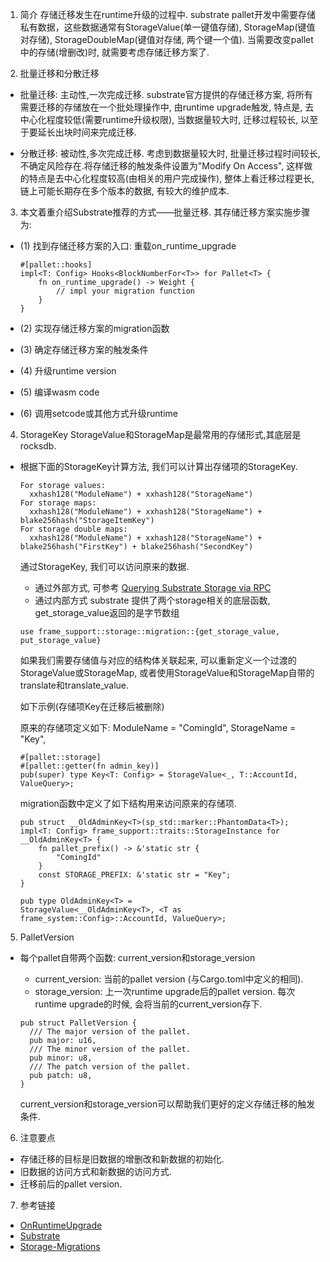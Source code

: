 1. 简介
存储迁移发生在runtime升级的过程中. substrate pallet开发中需要存储私有数据，这些数据通常有StorageValue(单一键值存储), StorageMap(键值对存储), StorageDoubleMap(键值对存储, 两个键一个值). 当需要改变pallet中的存储(增删改)时, 就需要考虑存储迁移方案了.

2. 批量迁移和分散迁移
- 批量迁移: 主动性,一次完成迁移. substrate官方提供的存储迁移方案, 将所有需要迁移的存储放在一个批处理操作中, 由runtime upgrade触发, 特点是, 去中心化程度较低(需要runtime升级权限), 当数据量较大时, 迁移过程较长, 以至于要延长出块时间来完成迁移.

- 分散迁移: 被动性,多次完成迁移. 考虑到数据量较大时, 批量迁移过程时间较长, 不确定风险存在.将存储迁移的触发条件设置为"Modify On Access", 这样做的特点是去中心化程度较高(由相关的用户完成操作), 整体上看迁移过程更长,链上可能长期存在多个版本的数据, 有较大的维护成本.

3. 本文着重介绍Substrate推荐的方式——批量迁移. 其存储迁移方案实施步骤为:
- (1) 找到存储迁移方案的入口:
         重载on_runtime_upgrade
  ```
  #[pallet::hooks]
  impl<T: Config> Hooks<BlockNumberFor<T>> for Pallet<T> {
      fn on_runtime_upgrade() -> Weight {
          // impl your migration function
      }
  }
  ```

- (2) 实现存储迁移方案的migration函数
- (3) 确定存储迁移方案的触发条件
- (4) 升级runtime version
- (5) 编译wasm code 
- (6) 调用setcode或其他方式升级runtime

4. StorageKey
    StorageValue和StorageMap是最常用的存储形式,其底层是rocksdb.
- 根据下面的StorageKey计算方法, 我们可以计算出存储项的StorageKey.

  ```
  For storage values:
    xxhash128("ModuleName") + xxhash128("StorageName")
  For storage maps:
    xxhash128("ModuleName") + xxhash128("StorageName") + blake256hash("StorageItemKey")
  For storage double maps:
    xxhash128("ModuleName") + xxhash128("StorageName") + blake256hash("FirstKey") + blake256hash("SecondKey")
  ```

  通过StorageKey, 我们可以访问原来的数据.

  - 通过外部方式, 可参考
[Querying Substrate Storage via RPC](https://www.shawntabrizi.com/substrate/querying-substrate-storage-via-rpc/)
  - 通过内部方式
substrate 提供了两个storage相关的底层函数, get_storage_value返回的是字节数组
  ```
  use frame_support::storage::migration::{get_storage_value, put_storage_value}
  ```
   如果我们需要存储值与对应的结构体关联起来, 可以重新定义一个过渡的StorageValue或StorageMap, 或者使用StorageValue和StorageMap自带的translate和translate_value.

   如下示例(存储项Key在迁移后被删除) 
   
   原来的存储项定义如下:
   ModuleName = "ComingId", StorageName = "Key", 
  ```
  #[pallet::storage]
  #[pallet::getter(fn admin_key)]
  pub(super) type Key<T: Config> = StorageValue<_, T::AccountId, ValueQuery>;
  ```
  migration函数中定义了如下结构用来访问原来的存储项.
  ```
  pub struct __OldAdminKey<T>(sp_std::marker::PhantomData<T>);
  impl<T: Config> frame_support::traits::StorageInstance for __OldAdminKey<T> {
      fn pallet_prefix() -> &'static str {
          "ComingId"
      }
      const STORAGE_PREFIX: &'static str = "Key";
  }

  pub type OldAdminKey<T> =
  StorageValue<__OldAdminKey<T>, <T as frame_system::Config>::AccountId, ValueQuery>;
  ```

5. PalletVersion
- 每个pallet自带两个函数: current_version和storage_version
  - current_version: 当前的pallet version (与Cargo.toml中定义的相同).
  - storage_version: 上一次runtime upgrade后的pallet version. 每次runtime upgrade的时候, 会将当前的current_version存下.
  
  ```
  pub struct PalletVersion {
    /// The major version of the pallet.
    pub major: u16,
    /// The minor version of the pallet.
    pub minor: u8,
    /// The patch version of the pallet.
    pub patch: u8,
  }
  ```
  current_version和storage_version可以帮助我们更好的定义存储迁移的触发条件.
  

6. 注意要点
- 存储迁移的目标是旧数据的增删改和新数据的初始化.
- 旧数据的访问方式和新数据的访问方式.
- 迁移前后的pallet version.

7. 参考链接
- [OnRuntimeUpgrade](https://github.com/paritytech/substrate/blob/master/frame/support/procedural/src/pallet/expand/hooks.rs)
- [Substrate](https://github.com/paritytech/substrate)
- [Storage-Migrations](https://substrate.dev/substrate-how-to-guides/docs/storage-migrations/nicks-migration)
